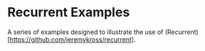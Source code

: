 # Recurrent Examples

A series of examples designed to illustrate the use of (Recurrent)[https://github.com/jeremykross/recurrent].
